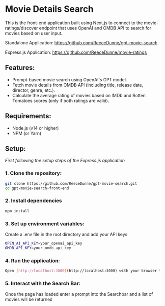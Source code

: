 # Movie Details Search

This is the front-end application built using Next.js to connect to the movie-ratings/discover endpoint that uses OpenAI and OMDB API to search for movies based on user input.

Standalone Application:
https://github.com/ReeceDunne/gpt-movie-search

Express.js Application:
https://github.com/ReeceDunne/movie-ratings

## Features:

- Prompt-based movie search using OpenAI's GPT model.
- Fetch movie details from OMDB API (including title, release date, director, genre, etc.).
- Calculate the average rating of movies based on IMDb and Rotten Tomatoes scores (only if both ratings are valid).

## Requirements:

- Node.js (v14 or higher)
- NPM (or Yarn)

## Setup:

_First following the setup steps of the Express.js application_

### 1. Clone the repository:

```bash
git clone https://github.com/ReeceDunne/gpt-movie-search.git
cd gpt-movie-search-front-end
```

### 2. Install dependencies

```bash
npm install
```

### 3. Set up environment variables:

Create a .env file in the root directory and add your API keys:

```bash
OPEN_AI_API_KEY=your_openai_api_key
OMDB_API_KEY=your_omdb_api_key
```

### 4. Run the application:

```bash
Open [http://localhost:3000](http://localhost:3000) with your browser to see the result.
```

### 5. Interact with the Search Bar:

Once the page has loaded enter a prompt into the Searchbar and a list of movies will be returned
